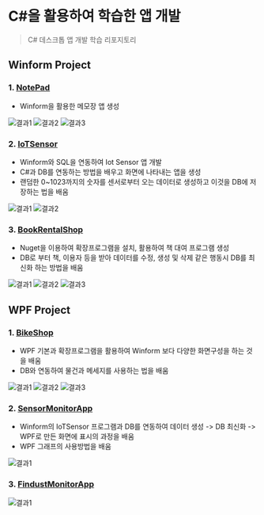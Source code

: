 # C#을 활용하여 학습한 앱 개발
> C# 데스크톱 앱 개발 학습 리포지토리

## Winform Project
### 1. [NotePad](https://github.com/junseongwoo/StudyDesktopApp/tree/main/WinformApp/WinExecutiveBank/MyNotePadApp)

- Winform을 활용한 메모장 앱 생성

![결과1](https://github.com/junseongwoo/StudyDesktopApp/blob/main/ResultImg/WinNotePad.png?raw=true "NotePad")
![결과2](https://github.com/junseongwoo/StudyDesktopApp/blob/main/ResultImg/WinNotePad2.png?raw=true "NotePad")
![결과3](https://github.com/junseongwoo/StudyDesktopApp/blob/main/ResultImg/WinNotePad3.png?raw=true "NotePad")

### 2. [IoTSensor](https://github.com/junseongwoo/StudyDesktopApp/tree/main/WinformApp/WinFormAdvancedBank/IoTSensorMonApp)

- Winform와 SQL을 연동하여 Iot Sensor 앱 개발
- C#과 DB를 연동하는 방법을 배우고 화면에 나타내는 앱을 생성
- 랜덤한 0~1023까지의 숫자를 센서로부터 오는 데이터로 생성하고 이것을 DB에 저장하는 법을 배움

![결과1](https://github.com/junseongwoo/StudyDesktopApp/blob/main/ResultImg/WinIot.png?raw=true "Sensor Monitor")
![결과2](https://github.com/junseongwoo/StudyDesktopApp/blob/main/ResultImg/WinIot2.png?raw=true "Sensor Monitor")

### 3. [BookRentalShop](https://github.com/junseongwoo/StudyDesktopApp/tree/main/WinformApp/WinFormAdvancedBank/BookRentalShopApp)

- Nuget을 이용하여 확장프로그램을 설치, 활용하여 책 대여 프로그램 생성
- DB로 부터 책, 이용자 등을 받아 데이터를 수정, 생성 및 삭제 같은 행동시 DB를 최신화 하는 방법을 배움

![결과1](https://github.com/junseongwoo/StudyDesktopApp/blob/main/ResultImg/BookRental.png?raw=true "초기 화면")
![결과2](https://github.com/junseongwoo/StudyDesktopApp/blob/main/ResultImg/BookRental2.png?raw=true " 구분")
![결과3](https://github.com/junseongwoo/StudyDesktopApp/blob/main/ResultImg/BookRental3.png?raw=true "회원 관리")

## WPF Project
### 1. [BikeShop](https://github.com/junseongwoo/StudyDesktopApp/tree/main/WPFApp/WpfAdvBank/WpfPracticeApp)

- WPF 기본과 확장프로그램을 활용하여 Winform 보다 다양한 화면구성을 하는 것을 배움
- DB와 연동하여 물건과 메세지를 사용하는 법을 배움 

![결과1](https://github.com/junseongwoo/StudyDesktopApp/blob/main/ResultImg/WpfBike.png?raw=true "초기 화면")
![결과2](https://github.com/junseongwoo/StudyDesktopApp/blob/main/ResultImg/WpfBike1.png?raw=true "Products 선택") 
![결과3](https://github.com/junseongwoo/StudyDesktopApp/blob/main/ResultImg/WpfBIke2.png?raw=true "Chat")

### 2. [SensorMonitorApp](https://github.com/junseongwoo/StudyDesktopApp/tree/main/WPFApp/WpfAdvBank/PhotoSensorMonApp)

- Winform의 IoTSensor 프로그램과 DB를 연동하여 데이터 생성 -> DB 최신화 -> WPF로 만든 화면에 표시의 과정을 배움 
- WPF 그래프의 사용방법을 배움

![결과1](https://github.com/junseongwoo/StudyDesktopApp/blob/main/ResultImg/SensorMon.png?raw=true "SenSor Monitor")

### 3. [FindustMonitorApp](https://github.com/junseongwoo/StudyDesktopApp/tree/main/WPFApp/WpfAdvBank/FineDustMonApp)


![결과1](https://github.com/junseongwoo/StudyDesktopApp/blob/main/ResultImg/FineDustApp.png?raw=true "미세먼지 ")
